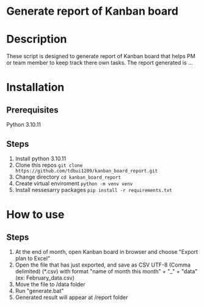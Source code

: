 # Generate report of Kanban board

# Description
These script is designed to generate report of Kanban board that helps PM or team member to keep track there own tasks.
The report generated is ...

# Installation
## Prerequisites
Python 3.10.11

## Steps
1. Install python 3.10.11
2. Clone this repos
   ```git clone https://github.com/tdbui1209/kanban_board_report.git```
3. Change directory
   ```cd kanban_board_report```
4. Create virtual enviroment
   ```python -m venv venv```
5. Install nessesarry packages
   ```pip install -r requirements.txt```

# How to use
## Steps
1. At the end of month, open Kanban board in browser and choose "Export plan to Excel"
2. Open the file that has just exported, and save as CSV UTF-8 (Comma delimited) (*.csv) with format "name of month this month" + "_" + "data" (ex: February_data.csv)
4. Move the file to /data folder
5. Run "generate.bat"
6. Generated result will appear at /report folder
